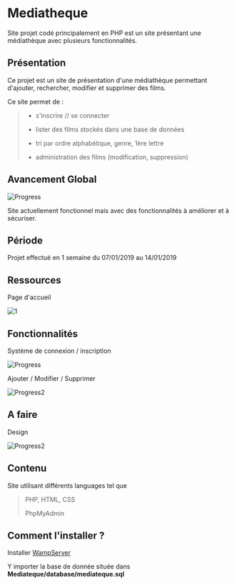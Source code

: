 # Mediatheque
Site projet codé principalement en PHP est un site présentant une médiathèque avec plusieurs fonctionnalités.

## Présentation
Ce projet est un site de présentation d'une médiathèque permettant d'ajouter, rechercher, modifier et supprimer des films.

Ce site permet de :

> - s'inscrire // se connecter
>
> - lister des films stockés dans une base de données
>
> - tri par ordre alphabétique, genre, 1ère lettre
>
> - administration des films (modification, suppression)

## Avancement Global

   ![Progress](http://progressed.io/bar/75)

Site actuellement fonctionnel mais avec des fonctionnalités à améliorer et à sécuriser.

## Période
Projet effectué en 1 semaine du 07/01/2019 au 14/01/2019

## Ressources
Page d'accueil

![1](https://raw.githubusercontent.com/Playfade/Mediatheque/master/ressources/imgIndex.png)
                                              
## Fonctionnalités

Système de connexion / inscription 

   ![Progress](http://progressed.io/bar/80?title=done)
   
Ajouter / Modifier / Supprimer 

  ![Progress2](http://progressed.io/bar/90?title=done)
 
## A faire

Design

  ![Progress2](http://progressed.io/bar/60?title=progress)

## Contenu

Site utilisant différents languages tel que

> PHP, HTML, CSS
>
> PhpMyAdmin

## Comment l'installer ?

Installer [WampServer][1]

Y importer la base de donnée située dans **Mediateque/database/mediateque.sql**

[1]: http://www.wampserver.com/
